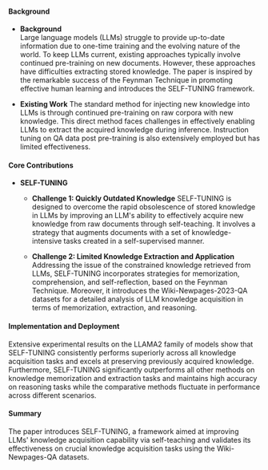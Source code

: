 #### Background
- **Background**       
Large language models (LLMs) struggle to provide up-to-date information due to one-time training and the evolving nature of the world. To keep LLMs current, existing approaches typically involve continued pre-training on new documents. However, these approaches have difficulties extracting stored knowledge. The paper is inspired by the remarkable success of the Feynman Technique in promoting effective human learning and introduces the SELF-TUNING framework.

- **Existing Work**
The standard method for injecting new knowledge into LLMs is through continued pre-training on raw corpora with new knowledge. This direct method faces challenges in effectively enabling LLMs to extract the acquired knowledge during inference. Instruction tuning on QA data post pre-training is also extensively employed but has limited effectiveness.

#### Core Contributions
- **SELF-TUNING**
  - **Challenge 1: Quickly Outdated Knowledge**
    SELF-TUNING is designed to overcome the rapid obsolescence of stored knowledge in LLMs by improving an LLM's ability to effectively acquire new knowledge from raw documents through self-teaching. It involves a strategy that augments documents with a set of knowledge-intensive tasks created in a self-supervised manner.

  - **Challenge 2: Limited Knowledge Extraction and Application**
    Addressing the issue of the constrained knowledge retrieved from LLMs, SELF-TUNING incorporates strategies for memorization, comprehension, and self-reflection, based on the Feynman Technique. Moreover, it introduces the Wiki-Newpages-2023-QA datasets for a detailed analysis of LLM knowledge acquisition in terms of memorization, extraction, and reasoning.

#### Implementation and Deployment
Extensive experimental results on the LLAMA2 family of models show that SELF-TUNING consistently performs superiorly across all knowledge acquisition tasks and excels at preserving previously acquired knowledge. Furthermore, SELF-TUNING significantly outperforms all other methods on knowledge memorization and extraction tasks and maintains high accuracy on reasoning tasks while the comparative methods fluctuate in performance across different scenarios.

#### Summary
The paper introduces SELF-TUNING, a framework aimed at improving LLMs' knowledge acquisition capability via self-teaching and validates its effectiveness on crucial knowledge acquisition tasks using the Wiki-Newpages-QA datasets.